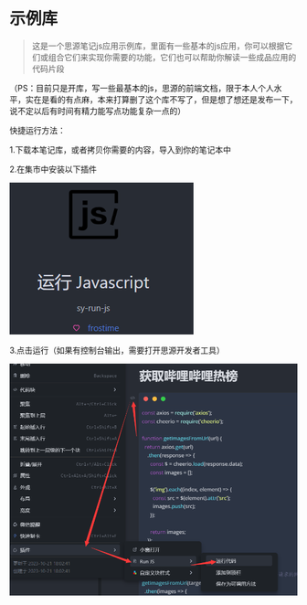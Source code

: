 # 示例库

> 这是一个思源笔记js应用示例库，里面有一些基本的js应用，你可以根据它们或组合它们来实现你需要的功能，它们也可以帮助你解读一些成品应用的代码片段

（PS：目前只是开库，写一些最基本的js，思源的前端文档，限于本人个人水平，实在是看的有点麻，本来打算删了这个库不写了，但是想了想还是发布一下，说不定以后有时间有精力能写点功能复杂一点的）

快捷运行方法：

1.下载本笔记库，或者拷贝你需要的内容，导入到你的笔记本中

2.在集市中安装以下插件

​![image](assets/image-20231021192418-23w1m8x.png)​

3.点击运行（如果有控制台输出，需要打开思源开发者工具）

​​![image](assets/image-20231021192728-2zrl31y.png)​​

